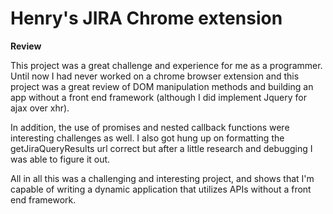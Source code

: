 # Henry's JIRA Chrome extension

**Review**

This project was a great challenge and experience for me as a programmer. Until now I had never worked on a chrome browser extension and this project was a great review of DOM manipulation methods and building an app without a front end framework (although I did implement Jquery for ajax over xhr).

In addition, the use of promises and nested callback functions were interesting challenges as well. I also got hung up on formatting the getJiraQueryResults url correct but after a little research and debugging I was able to figure it out.

All in all this was a challenging and interesting project, and shows that I'm capable of writing a dynamic application that utilizes APIs without a front end framework. 
